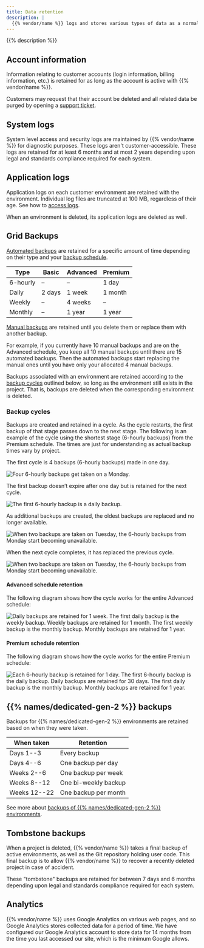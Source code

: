 ```yaml
---
title: Data retention
description: |
  {{% vendor/name %}} logs and stores various types of data as a normal part of its business. This information is only retained as needed to perform relevant business functions. Retention periods vary depending on the type of data stored. If a legal obligation, law enforcement request, or ongoing business need so requires, data may be retained after the original purpose for which it was collected ceases to exist.
---
```


{{% description %}}

## Account information

Information relating to customer accounts (login information, billing information, etc.) is retained for as long as the account is active with {{% vendor/name %}}.

Customers may request that their account be deleted and all related data be purged by opening a [support ticket](/learn/overview/get-support.md).

## System logs

System level access and security logs are maintained by {{% vendor/name %}} for diagnostic purposes.
These logs aren't customer-accessible.
These logs are retained for at least 6 months and at most 2 years depending upon legal and standards compliance required for each system.

## Application logs

Application logs on each customer environment are retained with the environment.
Individual log files are truncated at 100 MB, regardless of their age.
See how to [access logs](/increase-observability/logs/access-logs.md).

When an environment is deleted, its application logs are deleted as well.

## Grid Backups

[Automated backups](/environments/backup.md#use-automated-backups) are retained for a specific amount of time
depending on their type and your [backup schedule](/environments/backup.md#backup-schedule).

| Type     | Basic  | Advanced | Premium |
| -------- | ------ | -------- | ------- |
| 6-hourly | –      | –        | 1 day   |
| Daily    | 2 days | 1 week   | 1 month |
| Weekly   | –      | 4 weeks  | –       |
| Monthly  | –      | 1 year   | 1 year  |

[Manual backups](/environments/backup.md#create-a-manual-backup) are retained until you delete them or replace them with another backup.

For example, if you currently have 10 manual backups and are on the Advanced schedule,
you keep all 10 manual backups until there are 15 automated backups.
Then the automated backups start replacing the manual ones until you have only your allocated 4 manual backups.

Backups associated with an environment are retained according to the [backup cycles](#backup-cycles) outlined below, so long as the environment still exists in the project.
That is, backups are deleted when the corresponding environment is deleted.

### Backup cycles

Backups are created and retained in a cycle.
As the cycle restarts, the first backup of that stage passes down to the next stage.
The following is an example of the cycle using the shortest stage (6-hourly backups) from the Premium schedule.
The times are just for understanding as actual backup times vary by project.

The first cycle is 4 backups (6-hourly backups) made in one day.

![Four 6-hourly backups get taken on a Monday.](/images/backup-cycles/first-cycle.png "0.215-inline")

The first backup doesn’t expire after one day but is retained for the next cycle.

![The first 6-hourly backup is a daily backup.](/images/backup-cycles/retain.png "0.215-inline")

As additional backups are created, the oldest backups are replaced and no longer available.

![When two backups are taken on Tuesday, the 6-hourly backups from Monday start becoming unavailable.](/images/backup-cycles/replace-backup.png "0.3-inline")

When the next cycle completes, it has replaced the previous cycle.

![When two backups are taken on Tuesday, the 6-hourly backups from Monday start becoming unavailable.](/images/backup-cycles/replace-cycle.png "0.375-inline")

#### Advanced schedule retention

The following diagram shows how the cycle works for the entire Advanced schedule:

![Daily backups are retained for 1 week. The first daily backup is the weekly backup. Weekly backups are retained for 1 month. The first weekly backup is the monthly backup. Monthly backups are retained for 1 year.](/images/backup-cycles/advanced-retention.png "0.6")

#### Premium schedule retention

The following diagram shows how the cycle works for the entire Premium schedule:

![Each 6-hourly backup is retained for 1 day. The first 6-hourly backup is the daily backup. Daily backups are retained for 30 days. The first daily backup is the monthly backup. Monthly backups are retained for 1 year.](/images/backup-cycles/premium-retention.png "0.6")

## {{% names/dedicated-gen-2 %}} backups

Backups for {{% names/dedicated-gen-2 %}} environments are retained based on when they were taken.

| When taken   | Retention            |
| ------------ | -------------------- |
| Days 1--3    | Every backup         |
| Days 4--6    | One backup per day   |
| Weeks 2--6   | One backup per week  |
| Weeks 8--12  | One bi-weekly backup |
| Weeks 12--22 | One backup per month |

See more about [backups of {{% names/dedicated-gen-2 %}} environments](/dedicated-environments/dedicated-gen-2/environment-differences.md#backups).

## Tombstone backups

When a project is deleted, {{% vendor/name %}} takes a final backup of active environments, as well as the Git repository holding user code.
This final backup is to allow {{% vendor/name %}} to recover a recently deleted project in case of accident.

These "tombstone" backups are retained for between 7 days and 6 months depending upon legal and standards compliance required for each system.

## Analytics

{{% vendor/name %}} uses Google Analytics on various web pages, and so Google Analytics stores collected data for a period of time.
We have configured our Google Analytics account to store data for 14 months from the time you last accessed our site, which is the minimum Google allows.
